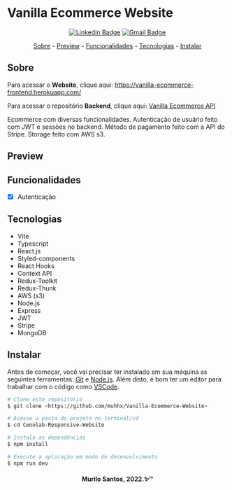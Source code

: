 <h1>Vanilla Ecommerce Website</h1>
<div align="center">

[![Linkedin Badge](https://img.shields.io/badge/-Murilo%20Santos-231f20?style=flat-square&logo=Linkedin&logoColor=white&link=https://www.linkedin.com/in/giovannalinda)](https://www.linkedin.com/in/muhhx)
[![Gmail Badge](https://img.shields.io/badge/-muriloue@gmail.com-231f20?style=flat-square&logo=Gmail&logoColor=white&link=mailto:muriloue@gmail.com)](mailto:muriloue@gmail.com)

</div>
<p align="center">
    <a href="#Sobre">Sobre</a> -
    <a href="#Preview">Preview</a> -
    <a href="#Funcionalidades">Funcionalidades</a> -
    <a href="#Tecnologias">Tecnologias</a> -
    <a href="#Instalar">Instalar</a>
</p>

## Sobre

<p>Para acessar o <strong>Website</strong>, clique aqui: <a href="https://vanilla-ecommerce-frontend.herokuapp.com/">https://vanilla-ecommerce-frontend.herokuapp.com/</a></p>
<p>Para acessar o repositório <strong>Backend</strong>, clique aqui: <a href="https://github.com/muhhx/Vanilla-Ecommerce-Backend">Vanilla Ecommerce API</a></p>

<p>Ecommerce com diversas funcionalidades. Autenticação de usuário feito com JWT e sessões no backend. Método de pagamento feito com a API do Stripe. Storage feito com AWS s3.</p>

## Preview

## Funcionalidades

- [x] Autenticação

## Tecnologias

- Vite
- Typescript
- React.js
- Styled-components
- React Hooks
- Context API
- Redux-Toolkit
- Redux-Thunk
- AWS (s3)
- Node.js
- Express
- JWT
- Stripe
- MongoDB

## Instalar

<p>Antes de começar, você vai precisar ter instalado em sua máquina as seguintes ferramentas:
    <a href="https://git-scm.com">Git</a> e <a href="https://nodejs.org/en/">Node.js</a>.
    Além disto, é bom ter um editor para trabalhar com o código como
    <a href="https://code.visualstudio.com/">VSCode</a>.
</p>

```bash
# Clone este repositório
$ git clone <https://github.com/muhhx/Vanilla-Ecommerce-Website>

# Acesse a pasta do projeto no terminal/cd
$ cd Cenolab-Responsive-Website

# Instale as dependências
$ npm install

# Execute a aplicação em modo de desenvolvimento
$ npm run dev
```

<h4 align="center">Murilo Santos, 2022.✨™</h4>
